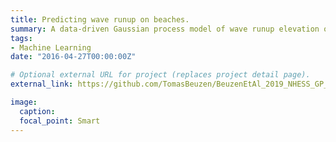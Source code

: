 ```yaml
---
title: Predicting wave runup on beaches.
summary: A data-driven Gaussian process model of wave runup elevation on beaches
tags:
- Machine Learning
date: "2016-04-27T00:00:00Z"

# Optional external URL for project (replaces project detail page).
external_link: https://github.com/TomasBeuzen/BeuzenEtAl_2019_NHESS_GP_runup_model

image:
  caption:
  focal_point: Smart
---
```


